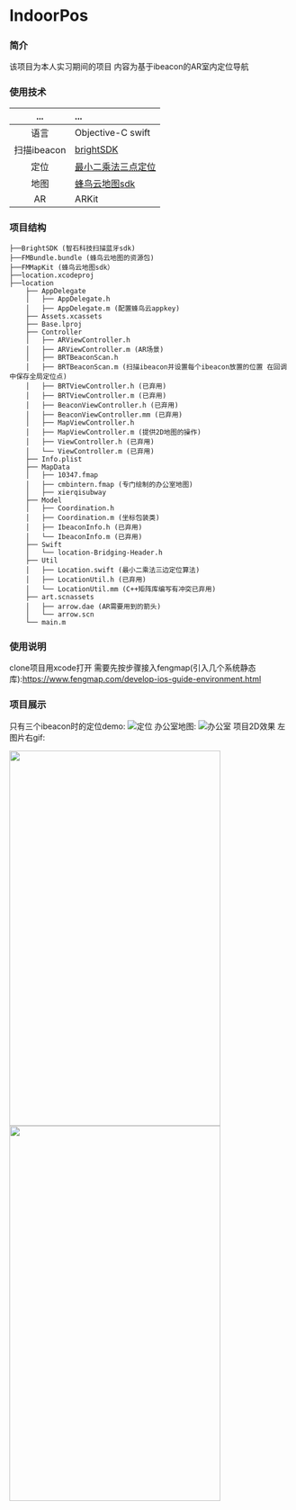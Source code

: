 # IndoorPos
### 简介
该项目为本人实习期间的项目 内容为基于ibeacon的AR室内定位导航

### 使用技术
... | ... 
:---:|:---
语言|Objective-C swift
扫描ibeacon | [brightSDK](https://github.com/BrightBeacon/BrightBeacon_iOS_SDK)
定位 | [最小二乘法三点定位](http://www.docin.com/p-813893113.html)
地图 | [蜂鸟云地图sdk](https://www.fengmap.com/develop-ios-guide.html)
AR | ARKit

### 项目结构
```
├──BrightSDK (智石科技扫描蓝牙sdk)
├──FMBundle.bundle (蜂鸟云地图的资源包)
├──FMMapKit (蜂鸟云地图sdk）
├──location.xcodeproj
├──location	
	├── AppDelegate
	│   ├── AppDelegate.h
	│   ├── AppDelegate.m (配置蜂鸟云appkey)
	├── Assets.xcassets
	├── Base.lproj
	├── Controller
	│   ├── ARViewController.h 
	│   ├── ARViewController.m (AR场景)
	│   ├── BRTBeaconScan.h 
	│   ├── BRTBeaconScan.m (扫描ibeacon并设置每个ibeacon放置的位置 在回调中保存全局定位点)
	│   ├── BRTViewController.h (已弃用)
	│   ├── BRTViewController.m (已弃用)
	│   ├── BeaconViewController.h (已弃用)
	│   ├── BeaconViewController.mm (已弃用)
	│   ├── MapViewController.h
	│   ├── MapViewController.m (提供2D地图的操作)
	│   ├── ViewController.h (已弃用)
	│   └── ViewController.m (已弃用)
	├── Info.plist 
	├── MapData
	│   ├── 10347.fmap
	│   ├── cmbintern.fmap (专门绘制的办公室地图)
	│   ├── xierqisubway
	├── Model
	│   ├── Coordination.h 
	│   ├── Coordination.m (坐标包装类)
	│   ├── IbeaconInfo.h (已弃用)
	│   └── IbeaconInfo.m (已弃用)
	├── Swift
	│   └── location-Bridging-Header.h
	├── Util
	│   ├── Location.swift (最小二乘法三边定位算法)
	│   ├── LocationUtil.h (已弃用)
	│   └── LocationUtil.mm (C++矩阵库编写有冲突已弃用)
	├── art.scnassets
	│   ├── arrow.dae (AR需要用到的箭头)
	│   └── arrow.scn
	└── main.m
```

### 使用说明
clone项目用xcode打开 
需要先按步骤接入fengmap(引入几个系统静态库):https://www.fengmap.com/develop-ios-guide-environment.html

### 项目展示
只有三个ibeacon时的定位demo:
![定位](https://github.com/jacklightChen/IndoorPos/blob/master/demopicture/point.png)
办公室地图:
![办公室](https://github.com/jacklightChen/IndoorPos/blob/master/demopicture/office.jpg)
项目2D效果 左图片右gif:
<div align=left><img width="375" height="667" src="https://github.com/jacklightChen/IndoorPos/blob/master/demopicture/show.png"/>
<img width="375" height="667" src="https://github.com/jacklightChen/IndoorPos/blob/master/demopicture/demo.gif"/></div>